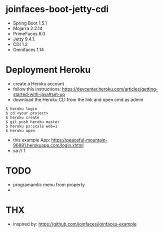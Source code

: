 # joinfaces-boot-jetty-cdi

- Spring Boot 1.5.1
- Mojarra 2.2.14
- PrimeFaces 6.0
- Jetty 9.4.1.
- CDI 1.2
- Omnifaces	1.14


# Deployment Heroku
- create a Heroku account
- follow this instructions: https://devcenter.heroku.com/articles/getting-started-with-java#set-up
- download the Heroku CLI from the link and open cmd as admin
```
$ heroku login
$ cd <your project>
$ heroku create
$ git push heroku master
$ heroku ps:scale web=1
$ heroku open
```
- this example App: https://peaceful-mountain-96881.herokuapp.com/login.xhtml
- sa // 1


# TODO
- programamtic menu from property
- 

# THX
- inspired by: https://github.com/joinfaces/joinfaces-example
